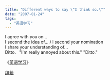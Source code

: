```yaml
---
title: "Different ways to say \"I think so.\""
date: "2007-01-24"
tags: 
  - "英语学习"
---
```


I agree with you on...  
I second the idea of... / I second your nomination  
I share your understanding of...  
Ditto.   "I'm really annoyed about this." "Ditto."

《[英语学习](http://ruanqizhen.spaces.live.com/Blog/cns!1pU-rgQVTuuWM1TX8W8PfmDA!1074.entry)》

[编辑](http://ruanqizhen.spaces.live.com/Blog/cns!1pU-rgQVTuuWM1TX8W8PfmDA!1074.entry)
